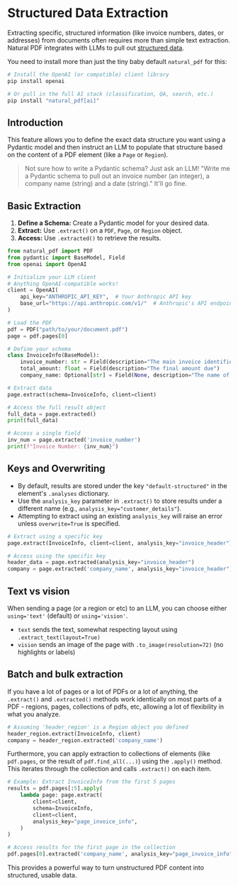 # Structured Data Extraction

Extracting specific, structured information (like invoice numbers, dates, or addresses) from documents often requires more than simple text extraction. Natural PDF integrates with LLMs to pull out [structured data](https://platform.openai.com/docs/guides/structured-outputs).

You need to install more than just the tiny baby default `natural_pdf` for this:
```bash
# Install the OpenAI (or compatible) client library
pip install openai

# Or pull in the full AI stack (classification, QA, search, etc.)
pip install "natural_pdf[ai]"
```

## Introduction

This feature allows you to define the exact data structure you want using a Pydantic model and then instruct an LLM to populate that structure based on the content of a PDF element (like a `Page` or `Region`).

> Not sure how to write a Pydantic schema? Just ask an LLM! "Write me a Pydantic schema to pull out an invoice number (an integer), a company name (string) and a date (string)." It'll go fine.

## Basic Extraction

1.  **Define a Schema:** Create a Pydantic model for your desired data.
2.  **Extract:** Use `.extract()` on a `PDF`, `Page`, or `Region` object.
3.  **Access:** Use `.extracted()` to retrieve the results.

```python
from natural_pdf import PDF
from pydantic import BaseModel, Field
from openai import OpenAI

# Initialize your LLM client
# Anything OpenAI-compatible works!
client = OpenAI(
    api_key="ANTHROPIC_API_KEY",  # Your Anthropic API key
    base_url="https://api.anthropic.com/v1/"  # Anthropic's API endpoint
)

# Load the PDF
pdf = PDF("path/to/your/document.pdf")
page = pdf.pages[0]

# Define your schema
class InvoiceInfo(BaseModel):
    invoice_number: str = Field(description="The main invoice identifier")
    total_amount: float = Field(description="The final amount due")
    company_name: Optional[str] = Field(None, description="The name of the issuing company")

# Extract data
page.extract(schema=InvoiceInfo, client=client) 

# Access the full result object
full_data = page.extracted() 
print(full_data)

# Access a single field
inv_num = page.extracted('invoice_number')
print(f"Invoice Number: {inv_num}") 
```

## Keys and Overwriting

- By default, results are stored under the key `"default-structured"` in the element's `.analyses` dictionary.
- Use the `analysis_key` parameter in `.extract()` to store results under a different name (e.g., `analysis_key="customer_details"`).
- Attempting to extract using an existing `analysis_key` will raise an error unless `overwrite=True` is specified.

```python
# Extract using a specific key
page.extract(InvoiceInfo, client=client, analysis_key="invoice_header")

# Access using the specific key
header_data = page.extracted(analysis_key="invoice_header") 
company = page.extracted('company_name', analysis_key="invoice_header")
```

## Text vs vision

When sending a page (or a region or etc) to an LLM, you can choose either `using='text'` (default) or `using='vision'`.

- `text` sends the text, somewhat respecting layout using `.extract_text(layout=True)`
- `vision` sends an image of the page with `.to_image(resolution=72)` (no highlights or labels)

## Batch and bulk extraction

If you have a lot of pages or a lot of PDFs or a lot of anything, the `.extract()` and `.extracted()` methods work identically on most parts of a PDF - regions, pages, collections of pdfs, etc, allowing a lot of flexibility in what you analyze.

```python
# Assuming 'header_region' is a Region object you defined
header_region.extract(InvoiceInfo, client)
company = header_region.extracted('company_name')
```

Furthermore, you can apply extraction to collections of elements (like `pdf.pages`, or the result of `pdf.find_all(...)`) using the `.apply()` method. This iterates through the collection and calls `.extract()` on each item.

```python
# Example: Extract InvoiceInfo from the first 5 pages
results = pdf.pages[:5].apply(
    lambda page: page.extract(
        client=client,
        schema=InvoiceInfo, 
        client=client, 
        analysis_key="page_invoice_info",
    )
)

# Access results for the first page in the collection
pdf.pages[0].extracted('company_name', analysis_key="page_invoice_info")
```

This provides a powerful way to turn unstructured PDF content into structured, usable data.
